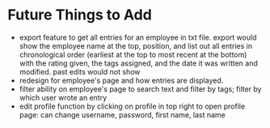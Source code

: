 # Future Things to Add

- export feature to get all entries for an employee in txt file. export would show the employee name at the top, position, and list out all entries in chronological order (earliest at the top to most recent at the bottom) with the rating given, the tags assigned, and the date it was written and modified. past edits would not show
- redesign for employee's page and how entries are displayed.
- filter ability on employee's page to search text and filter by tags; filter by which user wrote an entry
- edit profile function by clicking on profile in top right to open profile page: can change username, password, first name, last name
